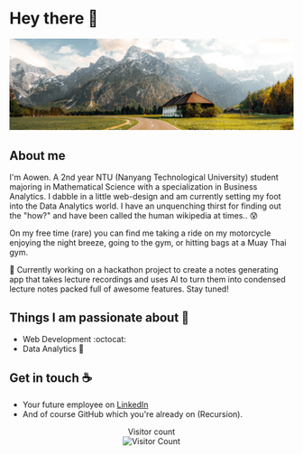 # Hey there :wave:

<!-- 
<img src="https://raw.githubusercontent.com/sagar-viradiya/sagar-viradiya/master/resources/banner.png" alt="Hello world"> 
-->
<img src="./banner.jpg" alt="banner">


## About me

I'm Aowen. A 2nd year NTU (Nanyang Technological University) student majoring in Mathematical Science with a specialization in Business Analytics. I dabble in a little web-design and am currently setting my foot into the Data Analytics world. I have an unquenching thirst for finding out the "how?" and have been called the human wikipedia at times.. 😰

On my free time (rare) you can find me taking a ride on my motorcycle enjoying the night breeze, going to the gym, or hitting bags at a Muay Thai gym.   

🔭 Currently working on a hackathon project to create a notes generating app that takes lecture recordings and uses AI to turn them into condensed lecture notes packed full of awesome features. Stay tuned!

## Things I am passionate about :nut_and_bolt:

- Web Development :octocat:
- Data Analytics :robot:


## Get in touch :coffee:

- Your future employee on [LinkedIn](https://www.linkedin.com/in/aowenc/)
- And of course GitHub which you're already on (Recursion).

<p align="center"> 
  Visitor count<br>
  <img src="https://profile-counter.glitch.me/Chesh1M/count.svg" alt="Visitor Count"/>
</p>
